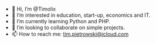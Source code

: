 - 👋 Hi, I’m @Timolix
- 👀 I’m interested in education, start-up, economics and IT.
- 🌱 I’m currently learning Python and PHP.
- 💞️ I’m looking to collaborate on simple projects.
- 📫 How to reach me: tim.pietrowski@icloud.com

<!---
Timolix/Timolix is a ✨ special ✨ repository because its `README.md` (this file) appears on your GitHub profile.
You can click the Preview link to take a look at your changes.
--->

